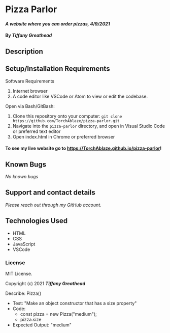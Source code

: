 # Pizza Parlor

#### _A website where you can order pizzas, 4/9/2021_

#### By _**Tiffany Greathead**_

## Description

## Setup/Installation Requirements

Software Requirements

1. Internet browser
2. A code editor like VSCode or Atom to view or edit the codebase.

Open via Bash/GitBash:

1. Clone this repository onto your computer:
   `git clone https://github.com/TorchAblaze/pizza-parlor.git`
2. Navigate into the `pizza-parlor` directory, and open in Visual Studio Code or preferred text editor
3. Open index.html in Chrome or preferred browser

#### To see my live website go to https://TorchAblaze.github.io/pizza-parlor!

## Known Bugs

_No known bugs_

## Support and contact details

_Please reach out through my GitHub account._

## Technologies Used

- HTML
- CSS
- JavaScript
- VSCode

### License

MIT License.

Copyright (c) 2021 **_Tiffany Greathead_**

Describe: Pizza()

- Test: "Make an object constructor that has a size property"
- Code:
  - const pizza = new Pizza("medium");
  - pizza.size
- Expected Output: "medium"
